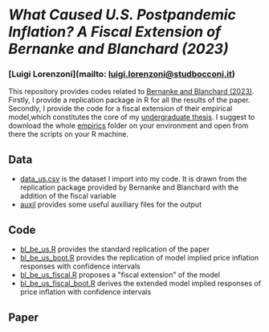 # _What Caused U.S. Postpandemic Inflation? A Fiscal Extension of Bernanke and Blanchard (2023)_
### [Luigi Lorenzoni](mailto: luigi.lorenzoni@studbocconi.it)
This repository provides codes related to [Bernanke and Blanchard (2023)](https://www.brookings.edu/wp-content/uploads/2023/04/bernanke-blanchard-conference-draft_5.23.23.pdf). Firstly, I provide a replication package in R for all the results of the paper. Secondly, I provide the code for a fiscal extension of their empirical model,which constitutes the core of my [undergraduate thesis](https://www.dropbox.com/scl/fi/b37gdpdzzeugwhygr2tqg/tesi_lorenzoni_def.pdf?rlkey=h1hlmgj1177jjxcz2m4cpgpr6&st=rxwyc3uq&dl=0). I suggest to download the whole [empirics](empirics) folder on your environment and open from there the scripts on your R machine. 

## Data
* [data_us.csv](empirics/data/data_us.csv) is the dataset I import into my code. It is drawn from the replication package provided by Bernanke and Blanchard with the addition of the fiscal variable
* [auxil](empirics/auxil) provides some useful auxiliary files for the output

## Code
* [bl_be_us.R](empirics/code/bl_be_us.R) provides the standard replication of the paper
* [bl_be_us_boot.R](empirics/code/bl_be_us_boot.R) provides the replication of model implied price inflation responses with confidence intervals
* [bl_be_us_fiscal.R](empirics/code/bl_be_us_fiscal.R) proposes a "fiscal extension" of the model
* [bl_be_us_fiscal_boot.R](empirics/code/bl_be_us_fiscal_boot.R) derives the extended model implied responses of price inflation with confidence intervals

## Paper
